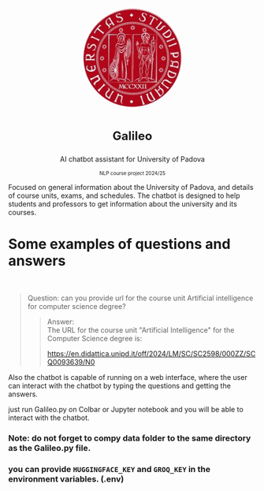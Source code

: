 
<br>

<div align="center" style="text-align: center;">
    <img src="./art/logo.png" alt="Logo" style="border-radius: 50%;" width="200" height="200">
</div>

<br>

<p align="center" style="text-align: center; font-size: x-large; font-weight: bold"> Galileo </p>


<p align="center">AI chatbot assistant for University of Padova </p>
<p align="center" style="text-align: center; font-size: x-small">NLP course project 2024/25 </p>


Focused on general information about the University of Padova, and details of course units, exams, and schedules. The chatbot is designed to help students and professors to get information about the university and its courses.

# Some examples of questions and answers
<br>

> Question: can you provide url for the course unit Artificial intelligence for computer science degree?
> 
>> Answer: <br>
>> The URL for the course unit "Artificial Intelligence" for the Computer Science degree is:
>>
>> https://en.didattica.unipd.it/off/2024/LM/SC/SC2598/000ZZ/SCQ0093639/N0


Also the chatbot is capable of running on a web interface, where the user can interact with the chatbot by typing the questions and getting the answers.

just run Galileo.py on Colbar or Jupyter notebook and you will be able to interact with the chatbot.

### Note: do not forget to compy data folder to the same directory as the Galileo.py file.

### you can provide ```HUGGINGFACE_KEY``` and ```GROQ_KEY``` in the environment variables. (.env)